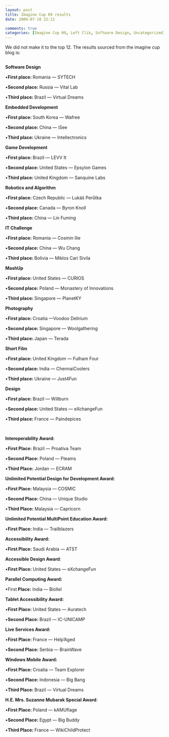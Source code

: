 ```yaml
---
layout: post
title: Imagine Cup 09 results
date: 2009-07-10 22:12

comments: true
categories: [Imagine Cup 09, Left Clik, Software Design, Uncategorized]
---
```

We did not make it to the top 12. The results sourced from the imagine cup blog is:
<p style="padding-top:15px;margin:0;"><strong>Software Design</strong></p>
<p style="padding-top:15px;margin:0;">•<strong>First place: </strong>Romania — SYTECH</p>
<p style="padding-top:15px;margin:0;">•<strong>Second place: </strong>Russia — Vital Lab</p>
<p style="padding-top:15px;margin:0;">•<strong>Third place: </strong>Brazil — Virtual Dreams</p>
<p style="padding-top:15px;margin:0;"><strong>Embedded Development</strong></p>
<p style="padding-top:15px;margin:0;">•<strong>First place: </strong>South Korea — Wafree</p>
<p style="padding-top:15px;margin:0;">•<strong>Second place: </strong>China — iSee</p>
<p style="padding-top:15px;margin:0;">•<strong>Third place: </strong>Ukraine — Intellectronics</p>
<p style="padding-top:15px;margin:0;"><strong>Game Development</strong></p>
<p style="padding-top:15px;margin:0;">•<strong>First place: </strong>Brazil — LEVV It</p>
<p style="padding-top:15px;margin:0;">•<strong>Second place: </strong>United States — Epsylon Games</p>
<p style="padding-top:15px;margin:0;">•<strong>Third place: </strong>United Kingdom — Sanquine Labs</p>
<p style="padding-top:15px;margin:0;"><strong>Robotics and Algorithm</strong></p>
<p style="padding-top:15px;margin:0;">•<strong>First place: </strong>Czech Republic — Lukáš Perůtka</p>
<p style="padding-top:15px;margin:0;">•<strong>Second place: </strong>Canada — Byron Knoll</p>
<p style="padding-top:15px;margin:0;">•<strong>Third place: </strong>China — Lin Fuming</p>
<p style="padding-top:15px;margin:0;"><strong>IT Challenge</strong></p>
<p style="padding-top:15px;margin:0;">•<strong>First place:</strong> Romania — Cosmin Ilie</p>
<p style="padding-top:15px;margin:0;">•<strong>Second place: </strong>China — Wu Chang</p>
<p style="padding-top:15px;margin:0;">•<strong>Third place: </strong>Bolivia — Miklos Cari Sivila</p>
<p style="padding-top:15px;margin:0;"><strong>MashUp</strong></p>
<p style="padding-top:15px;margin:0;">•<strong>First place: </strong>United States — CURIOS</p>
<p style="padding-top:15px;margin:0;">•<strong>Second place: </strong>Poland — Monastery of Innovations</p>
<p style="padding-top:15px;margin:0;">•<strong>Third place: </strong>Singapore — PlanetKY</p>
<p style="padding-top:15px;margin:0;"><strong>Photography</strong></p>
<p style="padding-top:15px;margin:0;">•<strong>First place: </strong>Croatia —Voodoo Delirium</p>
<p style="padding-top:15px;margin:0;">•<strong>Second place: </strong>Singapore — Woolgathering</p>
<p style="padding-top:15px;margin:0;">•<strong>Third place: </strong>Japan — Terada</p>
<p style="padding-top:15px;margin:0;"><strong>Short Film</strong></p>
<p style="padding-top:15px;margin:0;">•<strong>First place: </strong>United Kingdom — Fulham Four</p>
<p style="padding-top:15px;margin:0;">•<strong>Second place: </strong>India — ChennaiCoolers</p>
<p style="padding-top:15px;margin:0;">•<strong>Third place: </strong>Ukraine — Just4Fun</p>
<p style="padding-top:15px;margin:0;"><strong>Design</strong></p>
<p style="padding-top:15px;margin:0;">•<strong>First place: </strong>Brazil — Willburn</p>
<p style="padding-top:15px;margin:0;">•<strong>Second place: </strong>United States — eXchangeFun</p>
<p style="padding-top:15px;margin:0;">•<strong>Third place: </strong>France — Paindepices</p>
<p style="padding-top:15px;margin:0;"></p>
<p style="padding-top:15px;margin:0;"></p>
<p style="padding-top:15px;margin:0;"><strong>Interoperability Award:</strong></p>
<p style="padding-top:15px;margin:0;">•<strong>First Place:</strong> Brazil — Proativa Team</p>
<p style="padding-top:15px;margin:0;">•<strong>Second Place:</strong> Poland — Fteams</p>
<p style="padding-top:15px;margin:0;">•<strong>Third Place:</strong> Jordan — ECRAM</p>
<p style="padding-top:15px;margin:0;"><strong>Unlimited Potential Design for Development Award:</strong></p>
<p style="padding-top:15px;margin:0;">•<strong>First Place: </strong>Malaysia — COSMIC</p>
<p style="padding-top:15px;margin:0;">•<strong>Second Place: </strong>China — Unique Studio</p>
<p style="padding-top:15px;margin:0;">•<strong>Third Place:</strong> Malaysia — Capricorn</p>
<p style="padding-top:15px;margin:0;"><strong>Unlimited Potential MultiPoint Education Award:</strong></p>
<p style="padding-top:15px;margin:0;">•<strong>First Place: </strong>India — Trailblazers</p>
<p style="padding-top:15px;margin:0;"><strong>Accessibility Award:</strong></p>
<p style="padding-top:15px;margin:0;">•<strong>First Place:</strong> Saudi Arabia — ATST</p>
<p style="padding-top:15px;margin:0;"><strong>Accessible Design Award</strong>:</p>
<p style="padding-top:15px;margin:0;">•<strong>First Place: </strong>United States — eXchangeFun</p>
<p style="padding-top:15px;margin:0;"><strong>Parallel Computing Award:</strong></p>
<p style="padding-top:15px;margin:0;">•First<strong> Place:</strong> India — Biollel</p>
<p style="padding-top:15px;margin:0;"><strong>Tablet Accessibility Award:</strong></p>
<p style="padding-top:15px;margin:0;">•<strong>First Place: </strong>United States — Auratech</p>
<p style="padding-top:15px;margin:0;">•<strong>Second Place: </strong>Brazil — IC-UNICAMP</p>
<p style="padding-top:15px;margin:0;"><strong>Live Services Award:</strong></p>
<p style="padding-top:15px;margin:0;">•<strong>First Place: </strong>France — Help’Aged</p>
<p style="padding-top:15px;margin:0;">•<strong>Second Place: </strong>Serbia — BrainWave</p>
<p style="padding-top:15px;margin:0;"><strong>Windows Mobile Award:</strong></p>
<p style="padding-top:15px;margin:0;">•<strong>First Place: </strong>Croatia — Team Explorer</p>
<p style="padding-top:15px;margin:0;">•<strong>Second Place: </strong>Indonesia — Big Bang</p>
<p style="padding-top:15px;margin:0;">•<strong>Third Place: </strong>Brazil — Virtual Dreams</p>
<p style="padding-top:15px;margin:0;"><strong>H.E. Mrs. Suzanne Mubarak Special Award</strong>:</p>
<p style="padding-top:15px;margin:0;">•<strong>First Place: </strong>Poland — kAMUflage</p>
<p style="padding-top:15px;margin:0;">•<strong>Second Place: </strong>Egypt — Big Buddy</p>
<p style="padding-top:15px;margin:0;">•<strong>Third Place: </strong>France — WikiChildProtect</p>
